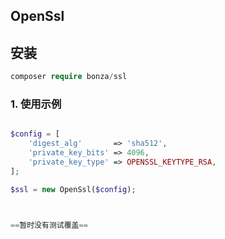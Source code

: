 
## OpenSsl

## 安装

```php
composer require bonza/ssl
```

### 1. 使用示例

```php

$config = [
    'digest_alg'       => 'sha512',
    'private_key_bits' => 4096,
    'private_key_type' => OPENSSL_KEYTYPE_RSA,
];

$ssl = new OpenSsl($config);



==暂时没有测试覆盖==

```

